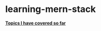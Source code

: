 # learning-mern-stack

__[Topics I have covered so far](https://docs.google.com/spreadsheets/d/1YdNl6K3Lar0IPcj-4qzI7Q1m1gae7ynwCDjEHJvxiDc/edit?usp=sharing)__
